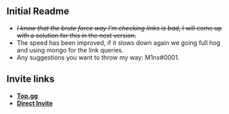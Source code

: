 ## Initial Readme

* ~~*I know that the brute force way I'm checking links is bad*, I will come up with a solution for this in the next version.~~
* The speed has been improved, if it slows down again we going full hog and using mongo for the link queries.
* Any suggestions you want to throw my way: M1nx#0001.

## Invite links

* [**Top.gg**](https://top.gg/bot/939520237110460447)
* [**Direct Invite**](https://discord.com/api/oauth2/authorize?client_id=939520237110460447&permissions=8&scope=applications.commands%20bot)
